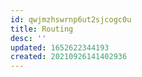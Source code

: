 ```yaml
---
id: qwjmzhswrnp6ut2sjcogc0u
title: Routing
desc: ''
updated: 1652622344193
created: 20210926141402936
---
```


